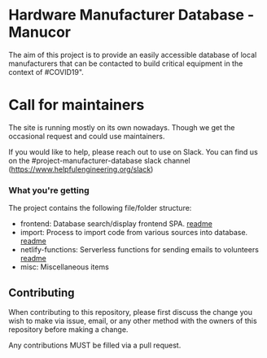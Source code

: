 # Hardware Manufacturer Database - Manucor

The aim of this project is to provide an easily accessible database of local manufacturers that can be contacted to
build critical equipment in the context of #COVID19".

# Call for maintainers

The site is running mostly on its own nowadays.
Though we get the occasional request and could use maintainers.

If you would like to help, please reach out to use on Slack.
You can find us on the #project-manufacturer-database slack channel (https://www.helpfulengineering.org/slack)

### What you're getting

The project contains the following file/folder structure:

* frontend: Database search/display frontend SPA. [readme](frontend/README.md)
* import: Process to import code from various sources into database. [readme](import/README.md)
* netlify-functions: Serverless functions for sending emails to volunteers [readme](netlify-functions/README.md)
* misc: Miscellaneous items

## Contributing

When contributing to this repository, please first discuss the change you wish to make via issue, email, or any other
method with the owners of this repository before making a change.

Any contributions MUST be filled via a pull request.
